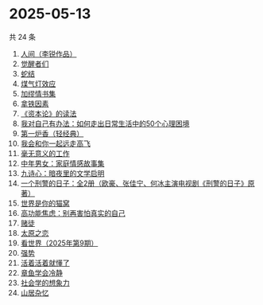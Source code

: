 # 2025-05-13

共 24 条

<!-- BEGIN WEREAD -->
<!-- 最后更新时间 2025-05-13 20:35:15 +0800 -->
1. [人间（李锐作品）](https://weread.qq.com/web/bookDetail/8bd32de0813ab9a1cg014609)
1. [觉醒者们](https://weread.qq.com/web/bookDetail/1cf32350813ab9ec1g0181ae)
1. [蛇结](https://weread.qq.com/web/bookDetail/e77328b0813ab83b6g014aea)
1. [煤气灯效应](https://weread.qq.com/web/bookDetail/1df32da0813ab9e38g0101bc)
1. [加缪情书集](https://weread.qq.com/web/bookDetail/d9e32920813ab9ec2g014f83)
1. [拿铁因素](https://weread.qq.com/web/bookDetail/a1a32200813ab9e87g014bf7)
1. [《资本论》的读法](https://weread.qq.com/web/bookDetail/00832e60813ab77a2g0108d5)
1. [我对自己有办法：如何走出日常生活中的50个心理困境](https://weread.qq.com/web/bookDetail/de032e10813ab9eb1g017f1f)
1. [第一炉香（轻经典）](https://weread.qq.com/web/bookDetail/c60326f0813ab9eb1g010755)
1. [我会和你一起远走高飞](https://weread.qq.com/web/bookDetail/bc532ac0813ab9e2cg016015)
1. [毫无意义的工作](https://weread.qq.com/web/bookDetail/f7b32c90813ab77b6g013094)
1. [中年男女：家庭情感故事集](https://weread.qq.com/web/bookDetail/c2632330813ab9d8ag0167dc)
1. [九诗心：暗夜里的文学启明](https://weread.qq.com/web/bookDetail/f7e32280813ab9eb3g015d98)
1. [一个刑警的日子：全2册（欧豪、张佳宁、何冰主演电视剧《刑警的日子》原著）](https://weread.qq.com/web/bookDetail/cff323f0720c32d7cff8986)
1. [世界是你的猫窝](https://weread.qq.com/web/bookDetail/16f32300813ab9460g01200a)
1. [高功能焦虑：别再害怕真实的自己](https://weread.qq.com/web/bookDetail/7f632dc0813ab9d9bg0190f7)
1. [赌徒](https://weread.qq.com/web/bookDetail/78032ad0813ab6a94g01394b)
1. [太原之恋](https://weread.qq.com/web/bookDetail/6ae321507199d6e66ae82be)
1. [看世界（2025年第9期）](https://weread.qq.com/web/bookDetail/ff232b20813ab9ebeg016a91)
1. [强势](https://weread.qq.com/web/bookDetail/49f32500715443a149f102f)
1. [活着活着就懂了](https://weread.qq.com/web/bookDetail/c8d326a0813ab9d26g0184a6)
1. [章鱼学会冷静](https://weread.qq.com/web/bookDetail/76d32300813ab77dfg01260c)
1. [社会学的想象力](https://weread.qq.com/web/bookDetail/29432830719204cf2944d83)
1. [山居杂忆](https://weread.qq.com/web/bookDetail/90432270813ab8a7eg018ba7)
<!-- END WEREAD -->